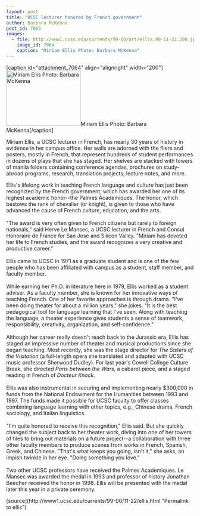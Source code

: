 ```yaml
---
layout: post
title: "UCSC lecturer honored by French government"
author: Barbara McKenna
post_id: 7065
images:
  - file: http://www1.ucsc.edu/currents/99-00/art/ellis.99-11-22.200.jpg
    image_id: 7064
    caption: "Miriam Ellis Photo: Barbara McKenna"
---
```


[caption id="attachment_7064" align="alignright" width="200"]<a href="http://localhost/mysite/wp-content/uploads/1999/11/ellis.99-11-22.200.jpg"><img class="size-full wp-image-7064" src="http://localhost/mysite/wp-content/uploads/1999/11/ellis.99-11-22.200.jpg" alt="Miriam Ellis Photo: Barbara McKenna" width="200" height="148" /></a>Miriam Ellis Photo: Barbara McKenna[/caption]
<p>
  Miriam Ellis, a UCSC lecturer in French, has nearly 30 years of history in evidence in her campus office. Her walls are adorned with the fliers and posters, mostly in French, that represent hundreds of student performances in dozens of plays that she has staged. Her shelves are stacked with towers of manila folders containing conference agendas, brochures on study-abroad programs, research, translation projects, lecture notes, and more.
</p>Ellis's lifelong work in teaching French language and culture has just been recognized by the French government, which has awarded her one of its highest academic honor--the Palmes Academiques. The honor, which bestows the rank of chevalier (or knight), is given to those who have advanced the cause of French culture, education, and the arts.<br>
<br>
"The award is very often given to French citizens but rarely to foreign nationals," said Herve Le Mansec, a UCSC lecturer in French and Consul Honoraire de France for San Jose and Silicon Valley. "Miriam has devoted her life to French studies, and the award recognizes a very creative and productive career."<br>
<br>
Ellis came to UCSC in 1971 as a graduate student and is one of the few people who has been affiliated with campus as a student, staff member, and faculty member.<br>
<br>
While earning her Ph.D. in literature here in 1979, Ellis worked as a student adviser. As a faculty member, she is known for her innovative ways of teaching French. One of her favorite approaches is through drama. "I've been doing theater for about a million years," she jokes. "It is the best pedagogical tool for language learning that I've seen. Along with teaching the language, a theater experience gives students a sense of teamwork, responsibility, creativity, organization, and self-confidence."<br>
<br>
Although her career really doesn't reach back to the Jurassic era, Ellis has staged an impressive number of theater and musical productions since she began teaching. Most recently, she was the stage director for <i>The Sisters of the Visitation</i> (a full-length opera she translated and adapted with UCSC music professor Sherwood Dudley). For last year's Cowell College Culture Break, she directed <i>Paris between the Wars,</i> a cabaret piece, and a staged reading in French of <i>Docteur Knock.</i><br>
<br>
Ellis was also instrumental in securing and implementing nearly $300,000 in funds from the National Endowment for the Humanities between 1993 and 1997. The funds made it possible for UCSC faculty to offer classes combining language learning with other topics, e.g., Chinese drama, French sociology, and Italian linguistics.<br>
<br>
"I'm quite honored to receive this recognition," Ellis said. But she quickly changed the subject back to her theater work, diving into one of her towers of files to bring out materials on a future project--a collaboration with three other faculty members to produce scenes from works in French, Spanish, Greek, and Chinese. "That's what keeps you going, isn't it," she asks, an impish twinkle in her eye. "Doing something you love."<br>
<br>
Two other UCSC professors have received the Palmes Academiques. Le Mansec was awarded the medal in 1993 and professor of history Jonathan Beecher received the honor in 1998. Ellis will be presented with the medal later this year in a private ceremony.
<p>

</p>
[source](http://www1.ucsc.edu/currents/99-00/11-22/ellis.html "Permalink to ellis")
